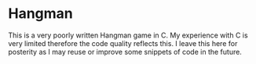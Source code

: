 # Hangman
This is a very poorly written Hangman game in C. My experience with C is very limited therefore the code quality reflects this. I leave this here for posterity as I may reuse or improve some snippets of code in the future.
